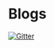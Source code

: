 # Blogs

[![Gitter](https://badges.gitter.im/HuoHuaBlogs/HuoHuasBlog.svg)](https://gitter.im/HuoHuaBlogs/HuoHuasBlog?utm_source=badge&utm_medium=badge&utm_campaign=pr-badge&utm_content=badge)
